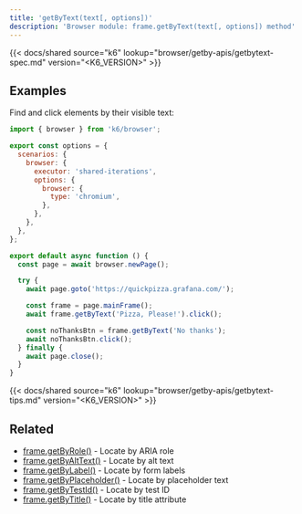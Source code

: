 ```yaml
---
title: 'getByText(text[, options])'
description: 'Browser module: frame.getByText(text[, options]) method'
---
```


{{< docs/shared source="k6" lookup="browser/getby-apis/getbytext-spec.md" version="<K6_VERSION>" >}}

## Examples

Find and click elements by their visible text:

<!-- md-k6:skip -->

```javascript
import { browser } from 'k6/browser';

export const options = {
  scenarios: {
    browser: {
      executor: 'shared-iterations',
      options: {
        browser: {
          type: 'chromium',
        },
      },
    },
  },
};

export default async function () {
  const page = await browser.newPage();

  try {
    await page.goto('https://quickpizza.grafana.com/');

    const frame = page.mainFrame();
    await frame.getByText('Pizza, Please!').click();

    const noThanksBtn = frame.getByText('No thanks');
    await noThanksBtn.click();
  } finally {
    await page.close();
  }
}
```

{{< docs/shared source="k6" lookup="browser/getby-apis/getbytext-tips.md" version="<K6_VERSION>" >}}

## Related

- [frame.getByRole()](https://grafana.com/docs/k6/<K6_VERSION>/javascript-api/k6-browser/frame/getbyrole/) - Locate by ARIA role
- [frame.getByAltText()](https://grafana.com/docs/k6/<K6_VERSION>/javascript-api/k6-browser/frame/getbyalttext/) - Locate by alt text
- [frame.getByLabel()](https://grafana.com/docs/k6/<K6_VERSION>/javascript-api/k6-browser/frame/getbylabel/) - Locate by form labels
- [frame.getByPlaceholder()](https://grafana.com/docs/k6/<K6_VERSION>/javascript-api/k6-browser/frame/getbyplaceholder/) - Locate by placeholder text
- [frame.getByTestId()](https://grafana.com/docs/k6/<K6_VERSION>/javascript-api/k6-browser/frame/getbytestid/) - Locate by test ID
- [frame.getByTitle()](https://grafana.com/docs/k6/<K6_VERSION>/javascript-api/k6-browser/frame/getbytitle/) - Locate by title attribute
